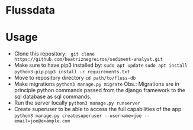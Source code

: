 # Flussdata


# Usage
- Clone this repository: `` git clone https://github.com/beatriznegreiros/sediment-analyst.git``
- Make sure to have pip3 installed by:
    ``sudo apt update``
    ``sudo apt install python3-pip``
    ``pip3 install -r requirements.txt ``
- Move to repository directory
    ``cd path/to/fluss-db``
- Make migrations
    ``python3 manage.py migrate``
Obs.: Migrations are in principle python commands passed from the django framework to the sql database as sql commands.
- Run the server locally
    ``python3 manage.py runserver``
- Create superuser to be able to access the full capabilities of the app
    ``python3 manage.py createsuperuser --username=joe --email=joe@example.com``
